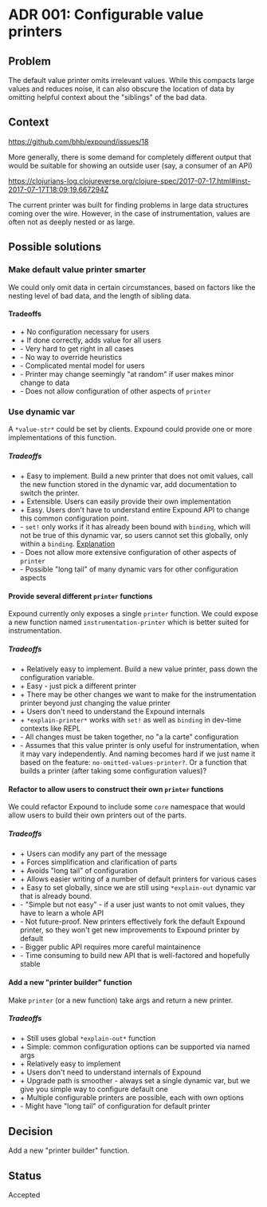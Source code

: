 # ADR 001: Configurable value printers

## Problem

The default value printer omits irrelevant values. While this compacts large values and reduces noise, it can also obscure the location of data by omitting helpful context about the "siblings" of the bad data.

## Context

https://github.com/bhb/expound/issues/18

More generally, there is some demand for completely different output that would be suitable for showing an outside user (say, a consumer of an API)

https://clojurians-log.clojureverse.org/clojure-spec/2017-07-17.html#inst-2017-07-17T18:09:19.667294Z

The current printer was built for finding problems in large data structures coming over the wire. However, in the case of instrumentation, values are often not as deeply nested or as large.

## Possible solutions

### Make default value printer smarter

We could only omit data in certain circumstances, based on factors like the nesting level of bad data, and the length of sibling data.

#### Tradeoffs
* \+ No configuration necessary for users
* \+ If done correctly, adds value for all users
* \- Very hard to get right in all cases
* \- No way to override heuristics
* \- Complicated mental model for users
* \- Printer may change seemingly "at random" if user makes minor change to data
* \- Does not allow configuration of other aspects of `printer`

### Use dynamic var

A `*value-str*` could be set by clients. Expound could provide one or more implementations of this function.

##### Tradeoffs
* \+ Easy to implement. Build a new printer that does not omit values, call the new function stored in the dynamic var, add documentation to switch the printer.
* \+ Extensible. Users can easily provide their own implementation
* \+ Easy. Users don't have to understand entire Expound API to change this common configuration point.
* \- `set!` only works if it has already been bound with `binding`, which will not be true of this dynamic var, so users cannot set this globally, only within a `binding`. [Explanation](https://github.com/bhb/expound/issues/19#issuecomment-324507107)
* \- Does not allow more extensive configuration of other aspects of `printer`
* \- Possible "long tail" of many dynamic vars for other configuration aspects

#### Provide several different `printer` functions

Expound currently only exposes a single `printer` function. We could expose a new function named `instrumentation-printer` which is better suited for instrumentation.

##### Tradeoffs
* \+ Relatively easy to implement. Build a new value printer, pass down the configuration variable.
* \+ Easy - just pick a different printer
* \+ There may be other changes we want to make for the instrumentation printer beyond just changing the value printer
* \+ Users don't need to understand the Expound internals
* \+ `*explain-printer*` works with `set!` as well as `binding` in dev-time contexts like REPL
* \- All changes must be taken together, no "a la carte" configuration
* \- Assumes that this value printer is only useful for instrumentation, when it may vary independently. And naming becomes hard if we just name it based on the feature: `no-omitted-values-printer?`. Or a function that builds a printer (after taking some configuration values)?

#### Refactor to allow users to construct their own `printer` functions

We could refactor Expound to include some `core` namespace that would allow users to build their own printers out of the parts.

##### Tradeoffs
* \+ Users can modify any part of the message
* \+ Forces simplification and clarification of parts
* \+ Avoids "long tail" of configuration
* \+ Allows easier writing of a number of default printers for various cases
* \+ Easy to set globally, since we are still using `*explain-out` dynamic var that is already bound.
* \- "Simple but not easy" - if a user just wants to not omit values, they have to learn a whole API
* \- Not future-proof. New printers effectively fork the default Expound printer, so they won't get new improvements to Expound printer by default
* \- Bigger public API requires more careful maintainence
* \- Time consuming to build new API that is well-factored and hopefully stable

#### Add a new "printer builder" function

Make `printer` (or a new function) take args and return a new printer.

##### Tradeoffs
* \+ Still uses global `*explain-out*` function
* \+ Simple: common configuration options can be supported via named args
* \+ Relatively easy to implement
* \+ Users don't need to understand internals of Expound
* \+ Upgrade path is smoother - always set a single dynamic var, but we give you simple way to configure default one
* \+ Multiple configurable printers are possible, each with own options
* \- Might have "long tail" of configuration for default printer

## Decision

Add a new "printer builder" function.

## Status

Accepted

